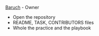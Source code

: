 [Baruch](https://github.com/baruchgu) - Owner
   - Open the repository
   - README, TASK, CONTRIBUTORS files
   - Whole the practice and the playbook

